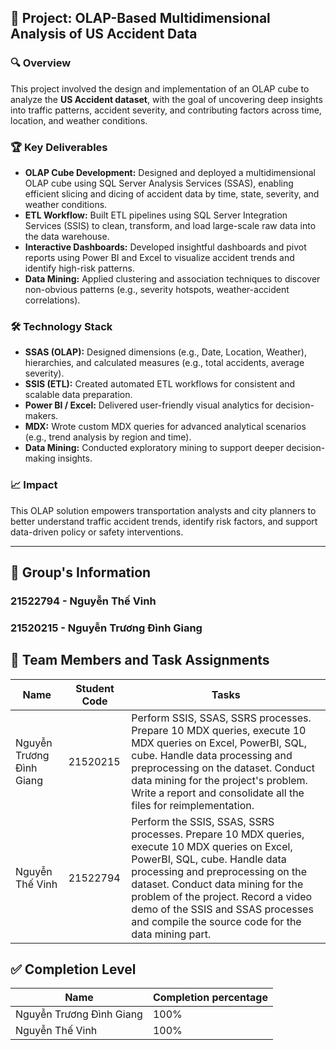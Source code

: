 ## 🚦 Project: OLAP-Based Multidimensional Analysis of US Accident Data

### 🔍 Overview  
This project involved the design and implementation of an OLAP cube to analyze the **US Accident dataset**, with the goal of uncovering deep insights into traffic patterns, accident severity, and contributing factors across time, location, and weather conditions.

### 🏆 Key Deliverables  
- **OLAP Cube Development:** Designed and deployed a multidimensional OLAP cube using SQL Server Analysis Services (SSAS), enabling efficient slicing and dicing of accident data by time, state, severity, and weather conditions.  
- **ETL Workflow:** Built ETL pipelines using SQL Server Integration Services (SSIS) to clean, transform, and load large-scale raw data into the data warehouse.  
- **Interactive Dashboards:** Developed insightful dashboards and pivot reports using Power BI and Excel to visualize accident trends and identify high-risk patterns.  
- **Data Mining:** Applied clustering and association techniques to discover non-obvious patterns (e.g., severity hotspots, weather-accident correlations).  

### 🛠️ Technology Stack  
- **SSAS (OLAP):** Designed dimensions (e.g., Date, Location, Weather), hierarchies, and calculated measures (e.g., total accidents, average severity).  
- **SSIS (ETL):** Created automated ETL workflows for consistent and scalable data preparation.  
- **Power BI / Excel:** Delivered user-friendly visual analytics for decision-makers.  
- **MDX:** Wrote custom MDX queries for advanced analytical scenarios (e.g., trend analysis by region and time).  
- **Data Mining:** Conducted exploratory mining to support deeper decision-making insights.

### 📈 Impact  
This OLAP solution empowers transportation analysts and city planners to better understand traffic accident trends, identify risk factors, and support data-driven policy or safety interventions.

---

## 👥 Group's Information
### 21522794 - Nguyễn Thế Vinh  
### 21520215 - Nguyễn Trương Đình Giang

## 💼 Team Members and Task Assignments
| Name | Student Code     | Tasks |
|-----------|----------|-----------|
| Nguyễn Trương Đình Giang | 21520215 | Perform SSIS, SSAS, SSRS processes. Prepare 10 MDX queries, execute 10 MDX queries on Excel, PowerBI, SQL, cube. Handle data processing and preprocessing on the dataset. Conduct data mining for the project's problem. Write a report and consolidate all the files for reimplementation. |
| Nguyễn Thế Vinh | 21522794 | Perform the SSIS, SSAS, SSRS processes. Prepare 10 MDX queries, execute 10 MDX queries on Excel, PowerBI, SQL, cube. Handle data processing and preprocessing on the dataset. Conduct data mining for the problem of the project. Record a video demo of the SSIS and SSAS processes and compile the source code for the data mining part. |

## ✅ Completion Level
| Name | Completion percentage |
|-----------|--------------------|
| Nguyễn Trương Đình Giang | 100% |
| Nguyễn Thế Vinh | 100% |
